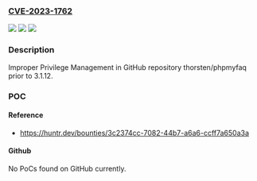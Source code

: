 ### [CVE-2023-1762](https://cve.mitre.org/cgi-bin/cvename.cgi?name=CVE-2023-1762)
![](https://img.shields.io/static/v1?label=Product&message=thorsten%2Fphpmyfaq&color=blue)
![](https://img.shields.io/static/v1?label=Version&message=%3C%203.1.12%20&color=brighgreen)
![](https://img.shields.io/static/v1?label=Vulnerability&message=CWE-269%20Improper%20Privilege%20Management&color=brighgreen)

### Description

Improper Privilege Management in GitHub repository thorsten/phpmyfaq prior to 3.1.12.

### POC

#### Reference
- https://huntr.dev/bounties/3c2374cc-7082-44b7-a6a6-ccff7a650a3a

#### Github
No PoCs found on GitHub currently.

